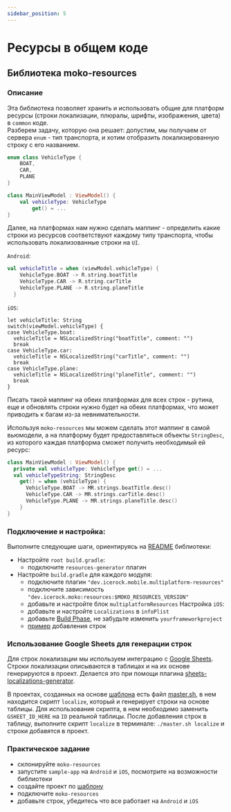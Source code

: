 ```yaml
---
sidebar_position: 5
---
```

# Ресурсы в общем коде

## Библиотека moko-resources

### Описание
Эта библиотека позволяет хранить и использовать общие для платформ ресурсы (строки локализации, плюралы, шрифты, изображения, цвета) в `common` коде.  
Разберем задачу, которую она решает: допустим, мы получаем от сервера `enum` - тип транспорта, и хотим отобразить локализированную строку с его названием.

```kotlin
enum class VehicleType {
    BOAT,
    CAR,
    PLANE
}

class MainViewModel : ViewModel() {
    val vehicleType: VehicleType
        get() = ...
}
```
Далее, на платформах нам нужно сделать маппинг - определить какие строки из ресурсов соответствуют каждому типу транспорта, чтобы использовать локализованные строки на `UI`. 

`Android`:
```kotlin
val vehicleTitle = when (viewModel.vehicleType) {
    VehicleType.BOAT -> R.string.boatTitle
    VehicleType.CAR -> R.string.carTitle
    VehicleType.PLANE -> R.string.planeTitle
  }
```

`iOS`:
```
let vehicleTitle: String
switch(viewModel.vehicleType) {
case VehicleType.boat:
  vehicleTitle = NSLocalizedString("boatTitle", comment: "")
  break
case VehicleType.car:
  vehicleTitle = NSLocalizedString("carTitle", comment: "")
  break
case VehicleType.plane:
  vehicleTitle = NSLocalizedString("planeTitle", comment: "")
  break
}
```
Писать такой маппинг на обеих платформах для всех строк - рутина, еще и обновлять строки нужно будет на обеих платформах, что может приводить к багам из-за невнимательности.  

Используя `moko-resources` мы можем сделать этот маппинг в самой вьюмодели, а на платформу будет предоставляться объекты `StringDesc`, из которого каждая платформа сможет получить необходимый ей ресурс:
```kotlin
class MainViewModel : ViewModel() {
  private val vehicleType: VehicleType get() = ...
  val vehicleTypeString: StringDesc
    get() = when (vehicleType) {
      VehicleType.BOAT -> MR.strings.boatTitle.desc()
      VehicleType.CAR -> MR.strings.carTitle.desc()
      VehicleType.PLANE -> MR.strings.planeTitle.desc()
    }
}
```

### Подключение и настройка:

Выполните следующие шаги, ориентируясь на [README](https://github.com/icerockdev/moko-resources#installation) библиотеки:  
- Настройте `root build.gradle`:
  - подключите `resources-generator` плагин
- Настройте `build.gradle` для каждого модуля:
  - подключите плагин `"dev.icerock.mobile.multiplatform-resources"`
  - подключите зависимость `"dev.icerock.moko:resources:$MOKO_RESOURCES_VERSION"`
  - добавьте и настройте блок `multiplatformResources`
    Настройка `iOS`:
  - добавьте и настройте `Localizations` в `infoPlist`
  - добавьте [Build Phase](https://github.com/icerockdev/moko-resources#static-kotlin-frameworks-support), не забудьте изменить `yourframeworkproject`
  - [пример](https://github.com/icerockdev/moko-resources#usage) добавления строк 

### Использование Google Sheets для генерации строк
Для строк локализации мы используем интеграцию с [Google Sheets](https://www.google.com/intl/ru_ru/sheets/about/). 
Строки локализации описываются в таблицах и на их основе генерируются в проект. Делается это при помощи плагина [sheets-localizations-generator](https://gitlab.icerockdev.com/scl/sheets-localizations-generator).

В проектах, созданных на основе [шаблона](https://gitlab.icerockdev.com/scl/boilerplate/mobile-moko-boilerplate) есть файл [master.sh](https://gitlab.icerockdev.com/scl/boilerplate/mobile-moko-boilerplate/-/blob/master/master.sh), в нем находится скрипт `localize`, который и генерирует строки на основе таблицы. 
Для использования скрипта, в нем необходимо заменить `GSHEET_ID_HERE` на `ID` реальной таблицы. После добавления строк в таблицу, выполните скрипт `localize` в терминале: `./master.sh localize` и строки добавятся в проект.

### Практическое задание
  - склонируйте `moko-resources`
  - запустите `sample-app` на `Android` и `iOS`, посмотрите на возможности библиотеки
  - создайте проект по [шаблону](https://kotlinlang.org/docs/multiplatform-mobile-create-first-app.html)
  - подключите `moko-resources`
  - добавьте строк, убедитесь что все работает на `Android` и `iOS`

